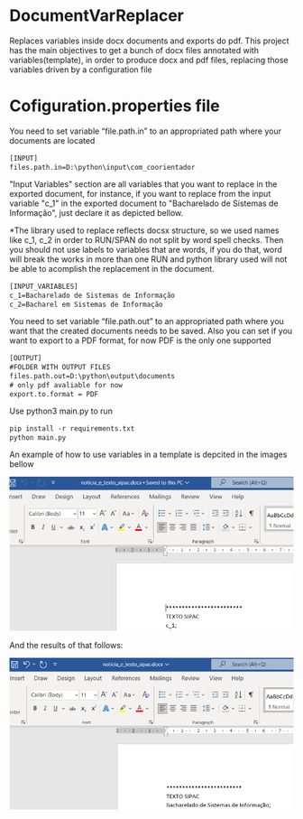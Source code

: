 # DocumentVarReplacer
 Replaces variables inside docx documents and exports do pdf.
 This project has the main objectives to get a bunch of docx files annotated with 
variables(template), in order to produce docx and pdf files, replacing those variables driven by a configuration file   

# Cofiguration.properties file 

You need to set variable “file.path.in” to an appropriated path where your documents are located

```
[INPUT]
files.path.in=D:\python\input\com_coorientador
```

"Input Variables" section are all variables that you want to replace in the exported document, 
for instance, if you want to replace from the input variable "c_1" in the exported document
to "Bacharelado de Sistemas de Informação", just declare it as depicted bellow.

*The library used to replace reflects docsx structure, so we used names like c_1, c_2 in order to RUN/SPAN do not split by word spell checks. Then you should not use labels to variables that are words, if you do that, word will break the works in more than one RUN and python library used will not be able to acomplish the replacement in the document. 

```
[INPUT_VARIABLES]
c_1=Bacharelado de Sistemas de Informação
c_2=Bacharel em Sistemas de Informação
```

You need to set variable “file.path.out” to an appropriated path where you want that the created documents needs to be saved.
Also you can set if you want to export to a PDF format, for now PDF is the only one supported
```
[OUTPUT]
#FOLDER WITH OUTPUT FILES 
files.path.out=D:\python\output\documents
# only pdf avaliable for now
export.to.format = PDF
```
Use python3 main.py to run
```
pip install -r requirements.txt
python main.py
```

An example of how to use variables in a template is depcited in the images bellow

![Input template with variables](https://github.com/felipefo/DocumentVarReplacer/blob/main/example_documentation.png)

And the results of that follows:

![Input template with variables](https://github.com/felipefo/DocumentVarReplacer/blob/main/output_example_documentation.png)